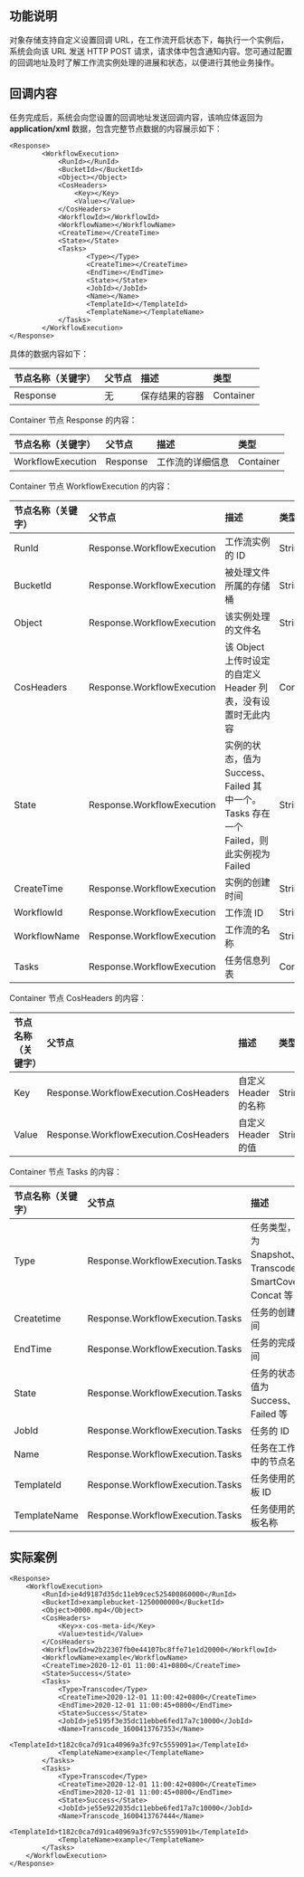 ## 功能说明

对象存储支持自定义设置回调 URL，在工作流开启状态下，每执行一个实例后，系统会向该 URL 发送 HTTP POST 请求，请求体中包含通知内容。您可通过配置的回调地址及时了解工作流实例处理的进展和状态，以便进行其他业务操作。

## 回调内容

任务完成后，系统会向您设置的回调地址发送回调内容，该响应体返回为 **application/xml** 数据，包含完整节点数据的内容展示如下：

```plaintext
<Response>
        <WorkflowExecution>
            <RunId></RunId>
            <BucketId></BucketId>
            <Object></Object>
            <CosHeaders>
                <Key></Key>
                <Value></Value>
            </CosHeaders>
            <WorkflowId></WorkflowId>
            <WorkflowName></WorkflowName>
            <CreateTime></CreateTime>
            <State></State>
            <Tasks>
                   <Type></Type>
                   <CreateTime></CreateTime>
                   <EndTime></EndTime>
                   <State></State>
                   <JobId></JobId>
                   <Name></Name>
                   <TemplateId></TemplateId>
                   <TemplateName></TemplateName>
            </Tasks>
        </WorkflowExecution>
</Response>
```

具体的数据内容如下：

| 节点名称（关键字） | 父节点 | 描述           | 类型      |
| :----------------- | :----- | :------------- | :-------- |
| Response           | 无     | 保存结果的容器 | Container |

Container 节点 Response 的内容：

| 节点名称（关键字） | 父节点   | 描述             | 类型      |
| :----------------- | :------- | :--------------- | :-------- |
| WorkflowExecution  | Response | 工作流的详细信息 | Container |

Container 节点 WorkflowExecution 的内容：

| 节点名称（关键字） | 父节点                     | 描述                                                         | 类型      |
| :----------------- | :------------------------- | :----------------------------------------------------------- | :-------- |
| RunId              | Response.WorkflowExecution | 工作流实例的 ID                                               | String    |
| BucketId           | Response.WorkflowExecution | 被处理文件所属的存储桶                                           | String    |
| Object             | Response.WorkflowExecution | 该实例处理的文件名                                      | String    |
| CosHeaders         | Response.WorkflowExecution | 该 Object 上传时设定的自定义 Header 列表，没有设置时无此内容     | Container |
| State              | Response.WorkflowExecution | 实例的状态，值为 Success、Failed 其中一个。Tasks 存在一个 Failed，则此实例视为 Failed | String    |
| CreateTime         | Response.WorkflowExecution | 实例的创建时间                                               | String    |
| WorkflowId         | Response.WorkflowExecution | 工作流 ID                                                     | String    |
| WorkflowName       | Response.WorkflowExecution | 工作流的名称                                                 | String    |
| Tasks              | Response.WorkflowExecution | 任务信息列表                                                 | Container |

Container 节点 CosHeaders 的内容：

| 节点名称（关键字） | 父节点                                | 描述               | 类型   |
| :----------------- | :------------------------------------ | :----------------- | :----- |
| Key                | Response.WorkflowExecution.CosHeaders | 自定义 Header 的名称 | String |
| Value              | Response.WorkflowExecution.CosHeaders | 自定义 Header 的值   | String |

Container 节点 Tasks 的内容：

| 节点名称（关键字） | 父节点                           | 描述                                                  | 类型   |
| :----------------- | :------------------------------- | :---------------------------------------------------- | :----- |
| Type               | Response.WorkflowExecution.Tasks | 任务类型，值为 Snapshot、Transcode、SmartCover、Concat 等 | String |
| Createtime         | Response.WorkflowExecution.Tasks | 任务的创建时间                                        | String |
| EndTime            | Response.WorkflowExecution.Tasks | 任务的完成时间                                        | String |
| State              | Response.WorkflowExecution.Tasks | 任务的状态，值为 Success、Failed 等                       | String |
| JobId              | Response.WorkflowExecution.Tasks | 任务的 ID                                              | String |
| Name               | Response.WorkflowExecution.Tasks | 任务在工作流中的节点名称                              | String |
| TemplateId   | Response.WorkflowExecution.Tasks | 任务使用的模板 ID   | String |
| TemplateName | Response.WorkflowExecution.Tasks | 任务使用的模板名称 | String |


## 实际案例

```plaintext
<Response>
    <WorkflowExecution>
        <RunId>ie4d9187d35dc11eb9cec525400860000</RunId>
        <BucketId>examplebucket-1250000000</BucketId>
        <Object>0000.mp4</Object>
        <CosHeaders>
            <Key>x-cos-meta-id</Key>
            <Value>testid</Value>
        </CosHeaders>
        <WorkflowId>w2b22307fb0e44107bc8ffe71e1d20000</WorkflowId>
        <WorkflowName>example</WorkflowName>
        <CreateTime>2020-12-01 11:00:41+0800</CreateTime>
        <State>Success</State>
        <Tasks>
            <Type>Transcode</Type>
            <CreateTime>2020-12-01 11:00:42+0800</CreateTime>
            <EndTime>2020-12-01 11:00:45+0800</EndTime>
            <State>Success</State>
            <JobId>je5195f3e35dc11ebbe6fed17a7c10000</JobId>
            <Name>Transcode_1600413767353</Name>
            <TemplateId>t182c0ca7d91ca40969a3fc97c5559091a</TemplateId>
            <TemplateName>example</TemplateName>
        </Tasks>
        <Tasks>
            <Type>Transcode</Type>
            <CreateTime>2020-12-01 11:00:42+0800</CreateTime>
            <EndTime>2020-12-01 11:00:45+0800</EndTime>
            <State>Success</State>
            <JobId>je55e922035dc11ebbe6fed17a7c10000</JobId>
            <Name>Transcode_1600413767444</Name>
            <TemplateId>t182c0ca7d91ca40969a3fc97c5559091b</TemplateId>
            <TemplateName>example</TemplateName>
        </Tasks>
    </WorkflowExecution>
</Response>
```
